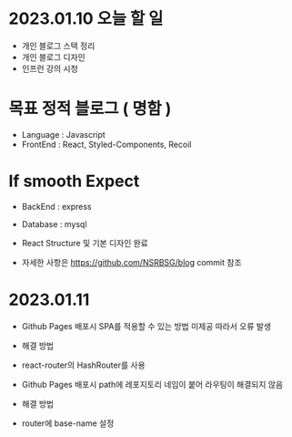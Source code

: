 # 2023.01.10 오늘 할 일

- 개인 블로그 스택 정리
- 개인 블로그 디자인
- 인프런 강의 시청

# 목표 정적 블로그 ( 명함 )

- Language : Javascript
- FrontEnd : React, Styled-Components, Recoil

# If smooth Expect

- BackEnd : express
- Database : mysql

- React Structure 및 기본 디자인 완료
- 자세한 사항은 https://github.com/NSRBSG/blog commit 참조

# 2023.01.11

- Github Pages 배포시 SPA를 적용할 수 있는 방법 미제공 따라서 오류 발생
- 해결 방법
- react-router의 HashRouter를 사용

- Github Pages 배포시 path에 레포지토리 네임이 붙어 라우팅이 해결되지 않음
- 해결 방법
- router에 base-name 설정
